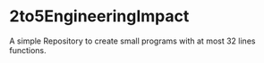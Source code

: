 # 2to5EngineeringImpact
A simple Repository to create small programs with at most 32 lines functions.
